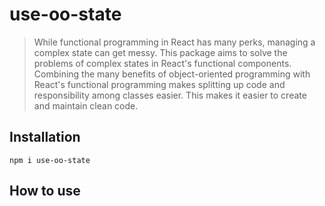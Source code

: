 # use-oo-state
> While functional programming in React has many perks, managing a complex state can get messy. This package aims to solve the problems of complex states in React's functional components. Combining the many benefits of object-oriented programming with React's functional programming makes splitting up code and responsibility among classes easier. This makes it easier to create and maintain clean code.
> 

## Installation
`npm i use-oo-state`

## How to use